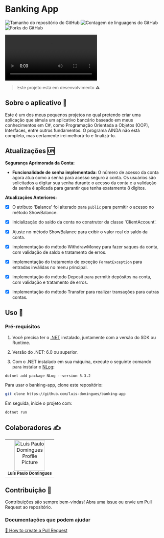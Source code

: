 # Banking App
![Tamanho do repositório do GitHub](https://img.shields.io/github/repo-size/luis-domingues/banking-app?style=flat)
![Contagem de linguagens do GitHub](https://img.shields.io/github/languages/count/luis-domingues/banking-app?style=flat)
![Forks do GitHub](https://img.shields.io/github/forks/luis-domingues/banking-app?style=flat)

<video controls src="./assets/video/video.mp4" title="Demo"></video>

> Este projeto está em desenvolvimento ⚠️

## Sobre o aplicativo 📁
Este é um dos meus pequenos projetos no qual pretendo criar uma aplicação que simula um aplicativo bancário baseado em meus conhecimentos em C#, como Programação Orientada a Objetos (OOP), Interfaces, entre outros fundamentos.
O programa AINDA não está completo, mas certamente irei melhorá-lo e finalizá-lo.

## Atualizações 🆙

**Segurança Aprimorada da Conta:**

- **Funcionalidade de senha implementada:** O número de acesso da conta agora atua como a senha para acesso seguro à conta. Os usuários são solicitados a digitar sua senha durante o acesso da conta e a validação da senha é aplicada para garantir que tenha exatamente 8 dígitos.

**Atualizações Anteriores:**

- [x] O atributo 'Balance' foi alterado para `public` para permitir o acesso no método ShowBalance.

- [x] Inicialização do saldo da conta no construtor da classe 'ClientAccount'.

- [x] Ajuste no método ShowBalance para exibir o valor real do saldo da conta.

- [x] Implementação do método WithdrawMoney para fazer saques da conta, com validação de saldo e tratamento de erros.

- [x] Implementação do tratamento de exceção `FormatException` para entradas inválidas no menu principal.

- [x] Implementação do método Deposit para permitir depósitos na conta, com validação e tratamento de erros.

- [x] Implementação do método Transfer para realizar transações para outras contas.

## Uso 🔧
### Pré-requisitos

1. Você precisa ter o [.NET](https://dotnet.microsoft.com/pt-br/) instalado, juntamente com a versão do SDK ou Runtime.

2. Versão do .NET: 6.0 ou superior.

3. Com o .NET instalado em sua máquina, execute o seguinte comando para instalar o [NLog](https://www.nuget.org/packages/NLog):

```
dotnet add package NLog --version 5.3.2
```

Para usar o banking-app, clone este repositório:
```bash
git clone https://github.com/luis-domingues/banking-app
```

Em seguida, inicie o projeto com:
```
dotnet run
```

## Colaboradores ✍
<table>
    <tr align="center">
        <a href="https://github.com/luis-domingues">
            <td>
                <img src="https://avatars.githubusercontent.com/u/157630664?v=4" width="100px;" alt="Luís Paulo Domingues Profile Picture"/><br>
            <sub>
                <b>Luís Paulo Domingues</b>
            </td>
        </a>
    </tr>
<table>

## Contribuição 🤝
Contribuições são sempre bem-vindas! Abra uma issue ou envie um Pull Request ao repositório.

<h3>Documentações que podem ajudar</h3>

[📝 How to create a Pull Request](https://www.atlassian.com/br/git/tutorials/making-a-pull-request)
